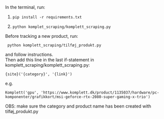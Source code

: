 In the terminal, run:
1.     pip install -r requirements.txt
2.     python komplet_scraping/komplett_scraping.py

Before tracking a new product, run:

     python komplett_scraping/tilføj_produkt.py
and follow instructions.\
Then add this line in the last if-statement in komplett_scraping/komplett_scraping.py:

    {site}('{category}', '{link}')
e.g.

    Komplett('gpu', 'https://www.komplett.dk/product/1135037/hardware/pc-komponenter/grafikkort/msi-geforce-rtx-2080-super-gaming-x-trio')
OBS: make sure the category and product name has been created with tilføj_produkt.py
